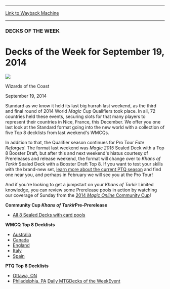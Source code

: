 
---
[Link to Wayback Machine](https://web.archive.org/web/20140920203744/http://magic.wizards.com/en/articles/archive/decks-week-september-19-2014-2014-09-19)

[_metadata_:description]:- "Standard as we know it held its last big hurrah last weekend, as the third and final round of 2014 World Magic Cup Qualifiers took place. In all, 72 countries held these events, securing slots for that many players to represent their countries in Nice, France, this December. We offer you one last look at the Standard format going into the new world with a collection of five Top 8 decklists from last weekend's WMCQs."
[_metadata_:generator]:- "Drupal 7 (http://drupal.org)"
[_metadata_:node]:- "267061"
[_metadata_:publish_date]:- "2014-09-19"
[_metadata_:source]:- "div-main"
[_metadata_:title]:- "Decks of the Week for September 19, 2014"
[_metadata_:wayback_capture_timestamp]:- "2014-09-20 20:37:44"
[_metadata_:wayback_raw_url]:- "https://web.archive.org/web/20140920203744id_/http://magic.wizards.com/en/articles/archive/decks-week-september-19-2014-2014-09-19"
[_metadata_:wayback_url]:- "http://magic.wizards.com/en/articles/archive/decks-week-september-19-2014-2014-09-19"
---





### DECKS OF THE WEEK


Decks of the Week for September 19, 2014
========================================



![](https://media.magic.wizards.com/styles/auth_small/public/images/person/wizards_authorpic_larger.jpg)

Wizards of the Coast




September 19, 2014
 










Standard as we know it held its last big hurrah last weekend, as the third and final round of 2014 World *Magic* Cup Qualifiers took place. In all, 72 countries held these events, securing slots for that many players to represent their countries in Nice, France, this December. We offer you one last look at the Standard format going into the new world with a collection of five Top 8 decklists from last weekend's WMCQs.


In addition to that, the Qualifier season continues for Pro Tour *Fate Reforged*. The format last weekend was *Magic 2015* Sealed Deck with a Top 8 Booster Draft, but after this and next weekend's hiatus courtesy of Prereleases and release weekend, the format will change over to *Khans of Tarkir* Sealed Deck with a Booster Draft Top 8. If you want to test your skills with the brand-new set, [learn more about the current PTQ season](http://magic.wizards.com/en/content/pro-tour-fate-reforged-qualifiers) and find one near you, and perhaps in February we will see you at the Pro Tour!


And if you're looking to get a jumpstart on your *Khans of Tarkir* Limited knowledge, you can review some Prerelease pools in action by watching our coverage of Sunday from the [2014 *Magic Online* Community Cup](http://www.youtube.com/playlist?list=PL3rP64NRtmbgvYGjvQCUyd6tfelpPTrgT)!


**Community Cup *Khans of Tarkir*Pre-Prerelease**


* [All 8 Sealed Decks with card pools](http://magic.wizards.com/en/events/coverage/occ14/khans-tarkir-decklist-2014-09-14)

**WMCQ Top 8 Decklists**


* [Australia](/node/267066)
* [Canada](/node/267071)
* [England](/node/267076)
* [Italy](/node/267081)
* [Spain](/node/267086)


**PTQ Top 8 Decklists**



* [Ottawa, ON](/node/267096)
* [Philadelphia, PA](/node/267091)
[Daily MTG](/en/tags/daily-mtg)[Decks of the Week](/en/tags/decks-week)[Event](/en/tags/event)





 
 




  







